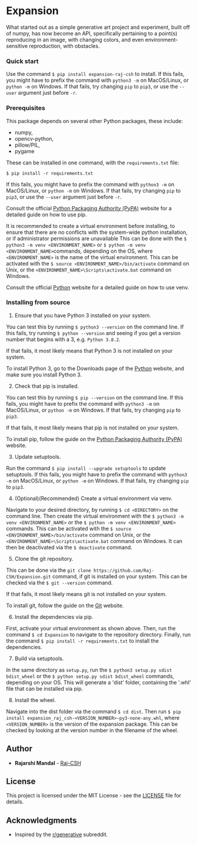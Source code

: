# Expansion

What started out as a simple generative art project and experiment, built off of numpy, 
has now become an API, specifically pertaining to a point(s) reproducing in an image, 
with changing colors, and even environment-sensitive reproduction, with obstacles.

### Quick start

Use the command `$ pip install expansion-raj-csh` to install.
If this fails, you might have to prefix the command with `python3 -m` on MacOS/Linux,
or `python -m` on Windows. If that fails, try changing `pip` to `pip3`,
or use the `--user` argument just before `-r`.

### Prerequisites

This package depends on several other Python packages, these include:

- numpy,
- opencv-python,
- pillow/PIL,
- pygame


These can be installed in one command, with the `requirements.txt` file:

`$ pip install -r requirements.txt`

If this fails, you might have to prefix the command with `python3 -m` on MacOS/Linux,
or `python -m` on Windows. If that fails, try changing `pip` to `pip3`,
or use the `--user` argument just before `-r`.

Consult the official [Python Packaging Authority (PyPA)](https://pip.pypa.io/en/stable/) website for a detailed guide on how to use pip.


It is recommended to create a virtual environment before installing, to ensure that
there are no conflicts with the system-wide python installation, or if administrator
permissions are unavailable This can be done with the `$ python3 -m venv <ENVIRONMENT_NAME>`
or `$ python -m venv <ENVIRONMENT_NAME>`commands, depending on the OS, where
`<ENVIRONMENT_NAME>` is the name of the virtual environment.
This can be activated with the `$ source <ENVIRONMENT_NAME>/bin/activate` command on Unix,
or the `<ENVIRONMENT_NAME>\Scripts\activate.bat` command on Windows.

Consult the official [Python](https://docs.python.org/3/library/venv.html) website for a detailed guide on how to use venv.

### Installing from source

1. Ensure that you have Python 3 installed on your system.

You can test this by running `$ python3 --version` on the command line.
If this fails, try running `$ python --version` and seeing if you get
a version number that begins with a 3, e.g. `Python 3.8.2`.

If that fails, it most likely means that Python 3 is not installed on your system.

To install Python 3, go to the Downloads page of the [Python](https://www.python.org/downloads/) website,
and make sure you install Python 3.

2. Check that pip is installed.

You can test this by running `$ pip --version` on the command line.
If this fails, you might have to prefix the command with `python3 -m` on MacOS/Linux,
or `python -m` on Windows. If that fails, try changing `pip` to `pip3`.

If that fails, it most likely means that pip is not installed on your system.

To install pip, follow the guide on the [Python Packaging Authority (PyPA)](https://pip.pypa.io/en/stable/installing/) website.

3. Update setuptools.

Run the command `$ pip install --upgrade setuptools` to update setuptools.
If this fails, you might have to prefix the command with `python3 -m` on MacOS/Linux,
or `python -m` on Windows. If that fails, try changing `pip` to `pip3`.

4. (Optional)(Recommended) Create a virtual environment via venv.

Navigate to your desired directory, by running `$ cd <DIRECTORY>` on the command line.
Then create the virtual environment with the `$ python3 -m venv <ENVIRONMENT_NAME>` or
the `$ python -m venv <ENVIRONMENT_NAME>` commands.
This can be activated with the `$ source <ENVIRONMENT_NAME>/bin/activate` command on Unix,
or the `<ENVIRONMENT_NAME>\Scripts\activate.bat` command on Windows. It can then be deactivated
via the `$ deactivate` command.

5. Clone the git repository.

This can be done via the `git clone https://github.com/Raj-CSH/Expansion.git` command,
if git is installed on your system. This can be checked via the `$ git --version` command.

If that fails, it most likely means git is not installed on your system.

To install git, follow the guide on the [Git](https://git-scm.com/book/en/v2/Getting-Started-Installing-Git) website.

6. Install the dependencies via pip.

First, activate your virtual environment as shown above.
Then, run the command `$ cd Expansion` to navigate to the repository directory.
Finally, run the command `$ pip install -r requirements.txt` to install the dependencies.

7. Build via setuptools.

In the same directory as `setup.py`, run the `$ python3 setup.py sdist bdist_wheel` or  the `$ python setup.py sdist bdist_wheel`
commands, depending on your OS. This will generate a 'dist' folder, containing the '.whl' file that can be installed via pip.


8. Install the wheel.

Navigate into the dist folder via the command `$ cd dist`. Then run `$ pip install expansion_raj_csh-<VERSION_NUMBER>-py3-none-any.whl`,
where `<VERSION_NUMBER>` is the version of the expansion package. This can be checked by looking at the version number in the filename of the wheel.


## Author

* **Rajarshi Mandal**  - [Raj-CSH](https://github.com/Raj-CSH)

## License

This project is licensed under the MIT License - see the [LICENSE](LICENSE) file for details.

## Acknowledgments

* Inspired by the [r/generative](https://www.reddit.com/r/generative/) subreddit.

